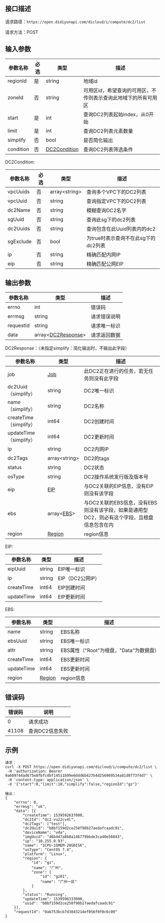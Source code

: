 ## 接口描述
请求路径：`https://open.didiyunapi.com/dicloud/i/compute/dc2/list`

请求方法：POST
## 输入参数
|参数名称 | 必选 | 类型 | 描述|
|--------|-----|-----|-----|
| regionId | 是 | string | 地域id |
| zoneId | 否 | string | 可用区id，希望查询的可用区，不传则表示查询此地域下的所有可用区 |
|start     | 是 | int      |查询DC2列表起始index，从0开始   |
|limit     | 是 | int      |查询DC2列表元素数量     |
|simplify  | 否 | bool     |是否简化输出    |
|condition | 否 | [DC2Condition](#DC2Condition)|查询DC2列表筛选条件   |

<span id="DC2Condition"></span>
DC2Condition:

|参数名称 | 必选 | 类型 | 描述|
|--------|-----|-----|-----|
|vpcUuids     | 否 |   array&lt;string&gt;  |   查询多个VPC下的DC2列表   |
|vpcUuid      | 否 |   string         |   查询指定VPC下的DC2列表          |
|dc2Name      | 否 |   string         |   模糊查询DC2名字          |
|sgUuid       | 否 |   string         |   查询此sg下的dc2列表          |
|dc2Uuids     | 否 |   string         |   查询包含在此Uuid列表内的dc2   |
|sgExclude    | 否 |   bool           |   为true时表示查询不在此sg下的dc2列表   |
|ip           | 否 |   string         |   精确匹配内网IP   |
|eip          | 否 |   string         |   精确匹配公网EIP   |

## 输出参数
|参数名称  | 类型 | 描述|
|--------|-----|-----|
|errno | int  |错误码 |
|errmsg|string|请求错误说明	|
|requestId |string|请求唯一标识 |
|data | array<[DC2Response](#Dc2Response)>| 请求返回数据| 

<span id="Dc2Response"></span>
DC2Response：（未指定simplify：简化输出时，不输出此字段）

|参数名称  | 类型 | 描述 |
|--------|-----|-----|
|job | [Job](/static/docs-content/products/通用响应结构.md#Job) | 此DC2正在进行的任务，若无任务则没有此字段 |
|dc2Uuid（simplify）  | string  |DC2唯一标识   |
|name（simplify）   | string  |DC2名称     |
|createTime（simplify）     | int64  |DC2创建时间    |
|updateTime（simplify）      | int64  |DC2更新时间       |
|ip  | string  |DC2内网IP    |
|dc2Tags  | array&lt;string&gt;    |DC2的tags     |
|status   | string  | DC2状态    |
|osType  | string  |DC2操作系统发行版及版本号   |
|eip    | [EIP](#EIP)   | 与DC2关联的EIP信息，没有EIP则没有该字段 |
|ebs    |array<[EBS](#EBS)>   |与DC2关联的EBS信息，没有EBS则没有该字段，如果是通用型DC2，则必有这个字段，且根盘信息包含在内| 
|region |[Region](/static/docs-content/products/通用响应结构.md#Region) | region信息 |

<span id="EIP"></span>
EIP:

|参数名称  | 类型 | 描述|
|--------|-----|-----|
| eipUuid | string  |  EIP唯一标识     |
| ip     | string  |  EIP（DC2公网IP）        |
| createTime | int64  |  EIP创建时间     |
| updateTime   | int64  |  EIP更新时间       |

<span id="EBS"></span>
EBS:

|参数名称  | 类型 | 描述|
|--------|-----|-----|
| name | string  |  EBS名称 |
| ebsUuid | string  |  EBS唯一标识 |
| attr | string  |  EBS属性（"Root"为根盘，"Data"为数据盘）  |
| createTime | int64  |  EBS更新时间 |
| updateTime   | int64  | EBS更新时间       |
| region |[Region](/static/docs-content/products/通用响应结构.md#Region) | region信息 |


## 错误码
|错误码 | 说明    |
|------|--------|
| 0    | 请求成功  |
|41108 | 查询DC2信息失败 |

## 示例

```
请求：
curl -X POST https://open.didiyunapi.com/dicloud/i/compute/dc2/list \
 -H 'authorization: Bearer 9a609744ad675e8fbfcdbf14511b99e6ddd6b427b4d256969534a81d0773f4d7' \
 -H 'content-type: application/json' \
 -d '{"start":0,"limit":10,"simplify":false,"regionId":"gz"}'

输出：
{
	"errno": 0,
	"errmsg": "ok",
	"data": [{
		"createTime": 1539592637000,
		"dc2Id": "dc2-vu22cv4l",
		"dc2Tags": ["test"],
		"dc2Uuid": "b8bf159d2ce258f98b27aedafcaadc91",
		"deviceName": "vda",
		"imgUuid": "46b447a8b0a146779bbde3ca40e56843",
		"ip": "10.255.0.93",
		"name": "1CPU-1GMEM-20GDISK",
		"osType": "CentOS 7.4",
		"platform": "Linux",
		"region": {
			"id": "gz",
			"name": "广州",
			"zone": {
				"id": "gz01",
				"name": "广州一区"
			}
		},
		"status": "Running",
		"updateTime": 1539596333000,
		"uuid": "b8bf159d2ce258f98b27aedafcaadc91"
	}],
	"requestId": "0ab753bcb7d3843214ef056f0f0c6c09"
}
```
